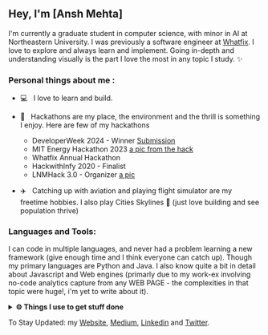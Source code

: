## Hey, I'm [Ansh Mehta]

<!-- [![Website Badge](https://img.shields.io/badge/Website-3b5998?style=flat-square&logo=google-chrome&logoColor=white)](https://ansh-mehta.com/) -->

I'm currently a graduate student in computer science, with minor in AI at Northeastern University. I was previously a software engineer at [Whatfix](https://whatfix.com/). 
I love to explore and always learn and implement. Going in-depth and understanding visually is the part I love the most in any topic I study. ✨

### Personal things about me :

- 💻 &nbsp; I love to learn and build.

- 🍕 &nbsp; Hackathons are my place, the environment and the thrill is something I enjoy. Here are few of my hackathons
	- DeveloperWeek 2024 - Winner [Submission](https://devpost.com/software/newsswipe)
	- MIT Energy Hackathon 2023 [a pic from the hack](https://www.linkedin.com/feed/update/urn:li:activity:7135041556691988480/)
	- Whatfix Annual Hackathon
  	- HackwithInfy 2020 - Finalist 
  	- LNMHack 3.0 - Organizer [a pic](https://www.facebook.com/photo/?fbid=1911691092201293&set=a.218384548198631)

- ✈️ &nbsp; Catching up with aviation and playing flight simulator are my freetime hobbies. I also play Cities Skylines 🏢 (just love building and see population thrive)		  


### Languages and Tools:

I can code in multiple languages, and never had a problem learning a new framework (give enough time and I think everyone can catch up). 
Though my primary languages are Python and Java. 
I also know quite a bit in detail about Javascript and Web engines (primarly due to my work-ex involving no-code analytics capture from any WEB PAGE - the complexities in that topic were huge!, i'm yet to write about it).

<details>	
  <br />
  <summary><b>⚙️ Things I use to get stuff done</b></summary>
  	<ul>
  	    <li><b>OS:</b> MacOS Sonama</li>
	    <li><b>Laptop: </b> MacBook Pro (14-inch, M2, 2021)</li>
  	    <li><b>Browser: </b> Chrome (privacy - its okay 😶‍🌫️)</li>
	</ul>	
</details>

To Stay Updated:</b> my [Website](https://anshmehtamm.github.io), [Medium](https://medium.com/@anshmehtamm), [Linkedin](https://linkedin.com/in/anshmht) and [Twitter](https://x.com/anshm15).
